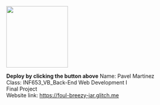 [<img src="https://cdn.gomix.com/2bdfb3f8-05ef-4035-a06e-2043962a3a13%2Fremix-button.svg" width="163px" />](https://glitch.com/edit/#!/import/github/pavomartinez5/martinez_final)

**Deploy by clicking the button above**
Name: Pavel Martinez <br>
Class: INF653_VB_Back-End Web Development I <br>
Final Project <br>
Website link: https://foul-breezy-jar.glitch.me
